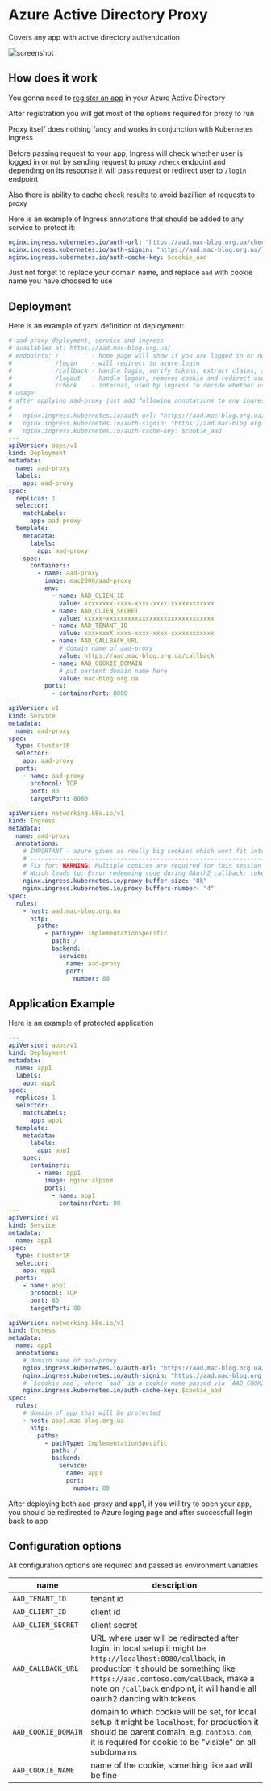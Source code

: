 # Azure Active Directory Proxy

Covers any app with active directory authentication

![screenshot](screenshot.png)

## How does it work

You gonna need to [register an app](https://docs.microsoft.com/en-us/azure/active-directory/develop/quickstart-register-app) in your Azure Active Directory

After registration you will get most of the options required for proxy to run

Proxy itself does nothing fancy and works in conjunction with Kubernetes Ingress

Before passing request to your app, Ingress will check whether user is logged in or not by sending request to proxy `/check` endpoint and depending on its response it will pass request or redirect user to `/login` endpoint

Also there is ability to cache check results to avoid bazillion of requests to proxy

Here is an example of Ingress annotations that should be added to any service to protect it:

```yml
nginx.ingress.kubernetes.io/auth-url: "https://aad.mac-blog.org.ua/check"
nginx.ingress.kubernetes.io/auth-signin: "https://aad.mac-blog.org.ua/login"
nginx.ingress.kubernetes.io/auth-cache-key: $cookie_aad
```

Just not forget to replace your domain name, and replace `aad` with cookie name you have choosed to use

## Deployment

Here is an example of yaml definition of deployment:

```yml
# aad-proxy deployment, service and ingress
# availables at: https://aad.mac-blog.org.ua/
# endpoints: /         - home page will show if you are logged in or not
#            /login    - will redirect to azure login
#            /callback - handle login, verify tokens, extract claims, save cookie, redirect to app
#            /logout   - handle logout, removes cookie and redirect user to app
#            /check    - internal, used by ingress to decide whether user logged in or not
# usage:
# after applying aad-proxy just add following annotations to any ingress you wish to protect:
#
#   nginx.ingress.kubernetes.io/auth-url: "https://aad.mac-blog.org.ua/check"
#   nginx.ingress.kubernetes.io/auth-signin: "https://aad.mac-blog.org.ua/login"
#   nginx.ingress.kubernetes.io/auth-cache-key: $cookie_aad
---
apiVersion: apps/v1
kind: Deployment
metadata:
  name: aad-proxy
  labels:
    app: aad-proxy
spec:
  replicas: 1
  selector:
    matchLabels:
      app: aad-proxy
  template:
    metadata:
      labels:
        app: aad-proxy
    spec:
      containers:
        - name: aad-proxy
          image: mac2000/aad-proxy
          env:
            - name: AAD_CLIEN_ID
              value: xxxxxxxx-xxxx-xxxx-xxxx-xxxxxxxxxxxx
            - name: AAD_CLIEN_SECRET
              value: xxxxx~xxxxxxxxxxxxxxxxxxxxxxxxxxxxxx
            - name: AAD_TENANT_ID
              value: xxxxxxxX-xxxx-xxxx-xxxx-xxxxxxxxxxxx
            - name: AAD_CALLBACK_URL
              # domain name of aad-proxy
              value: https://aad.mac-blog.org.ua/callback
            - name: AAD_COOKIE_DOMAIN
              # put partent domain name here
              value: mac-blog.org.ua
          ports:
            - containerPort: 8080
---
apiVersion: v1
kind: Service
metadata:
  name: aad-proxy
spec:
  type: ClusterIP
  selector:
    app: aad-proxy
  ports:
    - name: aad-proxy
      protocol: TCP
      port: 80
      targetPort: 8080
---
apiVersion: networking.k8s.io/v1
kind: Ingress
metadata:
  name: aad-proxy
  annotations:
    # IMPORTANT - azure gives us really big cookies which wont fit into default ingress configs
    # -----------------------------------------------------------------------------------------
    # Fix for: WARNING: Multiple cookies are required for this session as it exceeds the 4kb cookie limit. Please use server side session storage (eg. Redis) instead.
    # Which leads to: Error redeeming code during OAuth2 callback: token exchange failed: oauth2: cannot fetch token: 400 Bad Request
    nginx.ingress.kubernetes.io/proxy-buffer-size: "8k"
    nginx.ingress.kubernetes.io/proxy-buffers-number: "4"
spec:
  rules:
    - host: aad.mac-blog.org.ua
      http:
        paths:
          - pathType: ImplementationSpecific
            path: /
            backend:
              service:
                name: aad-proxy
                port:
                  number: 80
```

## Application Example

Here is an example of protected application

```yml
---
apiVersion: apps/v1
kind: Deployment
metadata:
  name: app1
  labels:
    app: app1
spec:
  replicas: 1
  selector:
    matchLabels:
      app: app1
  template:
    metadata:
      labels:
        app: app1
    spec:
      containers:
        - name: app1
          image: nginx:alpine
          ports:
            - name: app1
              containerPort: 80
---
apiVersion: v1
kind: Service
metadata:
  name: app1
spec:
  type: ClusterIP
  selector:
    app: app1
  ports:
    - name: app1
      protocol: TCP
      port: 80
      targetPort: 80
---
apiVersion: networking.k8s.io/v1
kind: Ingress
metadata:
  name: app1
  annotations:
    # domain name of aad-proxy
    nginx.ingress.kubernetes.io/auth-url: "https://aad.mac-blog.org.ua/check"
    nginx.ingress.kubernetes.io/auth-signin: "https://aad.mac-blog.org.ua/login"
    # `$cookie_aad`, where `aad` is a cookie name passed via `AAD_COOKIE_NAME` env
    nginx.ingress.kubernetes.io/auth-cache-key: $cookie_aad
spec:
  rules:
    # domain of app that will be protected
    - host: app1.mac-blog.org.ua
      http:
        paths:
          - pathType: ImplementationSpecific
            path: /
            backend:
              service:
                name: app1
                port:
                  number: 80
```

After deploying both aad-proxy and app1, if you will try to open your app, you should be redirected to Azure loging page and after successfull login back to app

## Configuration options

All configuration options are required and passed as environment variables

| name | description |
| ---- | ----------- |
| `AAD_TENANT_ID` | tenant id |
| `AAD_CLIENT_ID` | client id |
| `AAD_CLIEN_SECRET` | client secret |
| `AAD_CALLBACK_URL` | URL where user will be redirected after login, in local setup it might be `http://localhost:8080/callback`, in production it should be something like `https://aad.contoso.com/callback`, make a note on `/callback` endpoint, it will handle all oauth2 dancing with tokens |
| `AAD_COOKIE_DOMAIN` | domain to which cookie will be set, for local setup it might be `localhost`, for production it should be parent domain, e.g. `contoso.com`, it is required for cookie to be "visible" on all subdomains |
| `AAD_COOKIE_NAME` | name of the cookie, something like `aad` will be fine |

